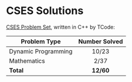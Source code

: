 # CSES Solutions

[CSES Problem Set](https://cses.fi/problemset/), written in C++ by TCode:

| Problem Type          | Number Solved |
|-----------------------|:-------------:|
| Dynamic Programming   |     10/23     |
| Mathematics           |     2/37      |
| **Total**             |   **12/60**   |
